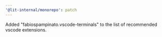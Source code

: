 ```yaml
---
'@lit-internal/monorepo': patch
---
```


Added "fabiospampinato.vscode-terminals" to the list of recommended vscode extensions.
